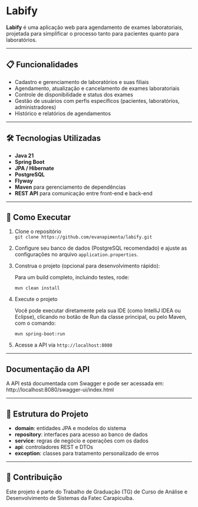# Labify

**Labify** é uma aplicação web para agendamento de exames laboratoriais, projetada para simplificar o processo tanto para pacientes quanto para laboratórios.

---

## 📋 Funcionalidades

- Cadastro e gerenciamento de laboratórios e suas filiais
- Agendamento, atualização e cancelamento de exames laboratoriais
- Controle de disponibilidade e status dos exames
- Gestão de usuários com perfis específicos (pacientes, laboratórios, administradores)
- Histórico e relatórios de agendamentos

---

## 🛠 Tecnologias Utilizadas

- **Java 21**
- **Spring Boot**
- **JPA / Hibernate**
- **PostgreSQL**
- **Flyway**
- **Maven** para gerenciamento de dependências
- **REST API** para comunicação entre front-end e back-end

---

## 🚀 Como Executar

1. Clone o repositório  
   `git clone https://github.com/evanapimenta/labify.git`

2. Configure seu banco de dados (PostgreSQL recomendado) e ajuste as configurações no arquivo `application.properties`.

3. Construa o projeto (opcional para desenvolvimento rápido):

   Para um build completo, incluindo testes, rode:

   `mvn clean install`

4. Execute o projeto
   
   Você pode executar diretamente pela sua IDE (como IntelliJ IDEA ou Eclipse), clicando no botão de Run da classe principal, ou pelo Maven, com o comando:

   `mvn spring-boot:run`
   
6. Acesse a API via `http://localhost:8080`

---
   
## Documentação da API

A API está documentada com Swagger e pode ser acessada em: http://localhost:8080/swagger-ui/index.html

---

## 📁 Estrutura do Projeto

- **domain**: entidades JPA e modelos do sistema  
- **repository**: interfaces para acesso ao banco de dados  
- **service**: regras de negócio e operações com os dados  
- **api**: controladores REST e DTOs  
- **exception**: classes para tratamento personalizado de erros  

---

## 🤝 Contribuição

Este projeto é parte do Trabalho de Graduação (TG) de Curso de Análise e Desenvolvimento de Sistemas da Fatec Carapicuíba.
